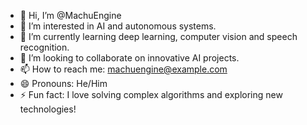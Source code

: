 - 👋 Hi, I’m @MachuEngine
- 👀 I’m interested in AI and autonomous systems.
- 🌱 I’m currently learning deep learning, computer vision and speech recognition.
- 💞️ I’m looking to collaborate on innovative AI projects.
- 📫 How to reach me: machuengine@example.com
- 😄 Pronouns: He/Him
- ⚡ Fun fact: I love solving complex algorithms and exploring new technologies!


<!---
MachuEngine/MachuEngine is a ✨ special ✨ repository because its `README.md` (this file) appears on your GitHub profile.
You can click the Preview link to take a look at your changes.
--->
